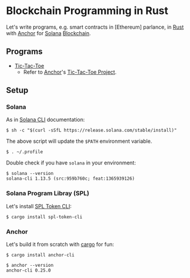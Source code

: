 # Blockchain Programming in Rust

Let's write programs, e.g. smart contracts in [Ethereum] parlance,
in [Rust] with [Anchor] for [Solana] [Blockchain].

## Programs

- [Tic-Tac-Toe](t3/programs/t3/src/lib.rs)
  - Refer to [Anchor]'s [Tic-Tac-Toe Project].

## Setup

### Solana

As in [Solana CLI] documentation:
```
$ sh -c "$(curl -sSfL https://release.solana.com/stable/install)"
```

The above script will update the `$PATH` environment variable.
```
$ . ~/.profile
```

Double check if you have `solana` in your environment:
```
$ solana --version
solana-cli 1.13.5 (src:959b760c; feat:1365939126)
```

### Solana Program Libray (SPL)

Let's install [SPL Token CLI]:

```
$ cargo install spl-token-cli
```

### Anchor

Let's build it from scratch with [cargo] for fun:

```
$ cargo install anchor-cli
```
```
$ anchor --version
anchor-cli 0.25.0
```

[rust]: https://www.rust-lang.org/
[anchor]: https://book.anchor-lang.com/
[solana]: https://solana.com/
[solana cli]: https://docs.solana.com/cli/install-solana-cli-tools
[spl token cli]: https://lib.rs/crates/spl-token
[blockchain]: https://en.wikipedia.org/wiki/Blockchain
[ehtereum]: https://ethereum.org/en/
[cargo]: https://doc.rust-lang.org/cargo/commands/cargo-install.html
[tic-tac-toe project]: https://www.anchor-lang.com/docs/tic-tac-toe
